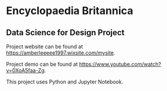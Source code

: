 # Encyclopaedia Britannica
## Data Science for Design Project

Project website can be found at https://amberleeeee1997.wixsite.com/mysite.

Project demo can be found at https://www.youtube.com/watch?v=0XoA5faa-Zg.

This project uses Python and Jupyter Notebook.
